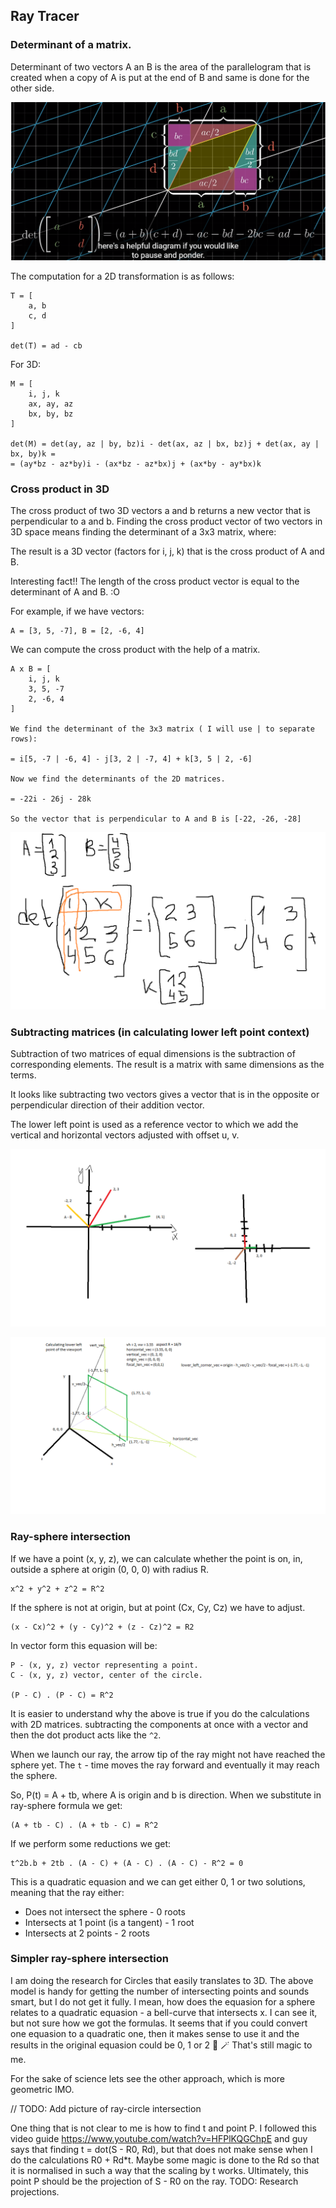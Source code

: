 ## Ray Tracer

### Determinant of a matrix.
Determinant of two vectors A an B is the area of the parallelogram that is created when a copy of A is put at the end of B and same is done for the other side.

![determinant explanation of formula](https://github.com/pancanin/RayTracer/blob/master/helpful_materials/matrix-determinant.PNG?raw=true)

The computation for a 2D transformation is as follows:
```
T = [
	a, b
	c, d
]

det(T) = ad - cb
```

For 3D:

```
M = [
	i, j, k
	ax, ay, az
	bx, by, bz
]

det(M) = det(ay, az | by, bz)i - det(ax, az | bx, bz)j + det(ax, ay | bx, by)k =
= (ay*bz - az*by)i - (ax*bz - az*bx)j + (ax*by - ay*bx)k
```


### Cross product in 3D

The cross product of two 3D vectors a and b returns a new vector that is perpendicular to a and b.
Finding the cross product vector of two vectors in 3D space means finding the determinant of a 3x3 matrix, where:

The result is a 3D vector (factors for i, j, k) that is the cross product of A and B.

Interesting fact!!
The length of the cross product vector is equal to the determinant of A and B. :O

For example, if we have vectors:
```
A = [3, 5, -7], B = [2, -6, 4]
```
We can compute the cross product with the help of a matrix.

```
A x B = [
	i, j, k
	3, 5, -7
	2, -6, 4
]

We find the determinant of the 3x3 matrix ( I will use | to separate rows):

= i[5, -7 | -6, 4] - j[3, 2 | -7, 4] + k[3, 5 | 2, -6]

Now we find the determinants of the 2D matrices.

= -22i - 26j - 28k

So the vector that is perpendicular to A and B is [-22, -26, -28]
```

![cross product depiction](https://github.com/pancanin/RayTracer/blob/master/helpful_materials/3d-matrix-cross-product.png?raw=true)

### Subtracting matrices (in calculating lower left point context)

Subtraction of two matrices of equal dimensions is the subtraction of corresponding elements. The result is a matrix with 
same dimensions as the terms.

It looks like subtracting two vectors gives a vector that is in the opposite or perpendicular direction of their addition vector.

The lower left point is used as a reference vector to which we add the vertical and horizontal vectors adjusted with offset u, v.

![subtracting matrices](https://github.com/pancanin/RayTracer/blob/master/helpful_materials/matrix-subtraction.png?raw=true)

![lower left point](https://github.com/pancanin/RayTracer/blob/master/helpful_materials/calculate-lower-left.png?raw=true)

### Ray-sphere intersection

If we have a point (x, y, z), we can calculate whether the point is on, in, outside a sphere at origin (0, 0, 0) with radius R.

```
x^2 + y^2 + z^2 = R^2
```
If the sphere is not at origin, but at point (Cx, Cy, Cz) we have to adjust.
```
(x - Cx)^2 + (y - Cy)^2 + (z - Cz)^2 = R2
```

In vector form this equasion will be:

```
P - (x, y, z) vector representing a point.
C - (x, y, z) vector, center of the circle.

(P - C) . (P - C) = R^2
```

It is easier to understand why the above is true if you do the calculations with 2D matrices.
subtracting the components at once with a vector and then the dot product acts like the `^2`.

When we launch our ray, the arrow tip of the ray might not have reached the sphere yet. The `t` - time moves the ray forward and eventually
it may reach the sphere.

So, P(t) = A + tb, where A is origin and b is direction.
When we substitute in ray-sphere formula we get:

```
(A + tb - C) . (A + tb - C) = R^2
```

If we perform some reductions we get:
```
t^2b.b + 2tb . (A - C) + (A - C) . (A - C) - R^2 = 0
```

This is a quadratic equasion and we can get either 0, 1 or two solutions, meaning that the ray either:
- Does not intersect the sphere - 0 roots
- Intersects at 1 point (is a tangent) - 1 root
- Intersects at 2 points - 2 roots

### Simpler ray-sphere intersection
I am doing the research for Circles that easily translates to 3D.
The above model is handy for getting the number of intersecting points and sounds smart, but I do not get it fully.
I mean, how does the equasion for a sphere relates to a quadratic equasion - a bell-curve that intersects x. I can see it, but not
sure how we got the formulas. It seems that if you could convert one equasion to a quadratic one, then it makes sense to use it and
the results in the original equasion could be 0, 1 or 2 :thinking: :magic_wand: That's still magic to me.

For the sake of science lets see the other approach, which is more geometric IMO.

// TODO: Add picture of ray-circle intersection


One thing that is not clear to me is how to find t and point P. I followed this video guide https://www.youtube.com/watch?v=HFPlKQGChpE and
guy says that finding t = dot(S - R0, Rd), but that does not make sense when I do the calculations R0 + Rd*t. Maybe some magic is done to
the Rd so that it is normalised in such a way that the scaling by t works.
Ultimately, this point P should be the projection of S - R0 on the ray.
TODO: Research projections.